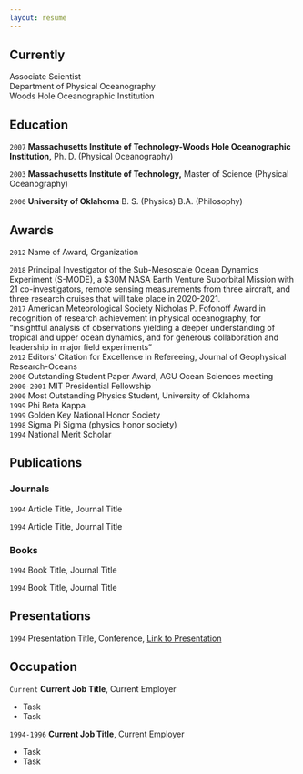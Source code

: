 ```yaml
---
layout: resume
---
```

## Currently

Associate Scientist  
Department of Physical Oceanography  
Woods Hole Oceanographic Institution  

## Education

`2007`
__Massachusetts Institute of Technology-Woods Hole Oceanographic Institution,__
Ph. D. (Physical Oceanography)

`2003`
__Massachusetts Institute of Technology,__
Master of Science (Physical Oceanography)

`2000`
__University of Oklahoma__
B. S. (Physics)
B.A. (Philosophy)

## Awards

`2012`
Name of Award, Organization 

`2018`
Principal Investigator of the Sub-Mesoscale Ocean Dynamics Experiment (S-MODE), a $30M NASA Earth Venture Suborbital Mission with 21 co-investigators, remote sensing measurements from three aircraft, and three research cruises that will take place in 2020-2021.  
`2017`
American Meteorological Society Nicholas P. Fofonoff Award in recognition of research achievement in
physical oceanography, for “insightful analysis of observations yielding a deeper understanding of tropical and
upper ocean dynamics, and for generous collaboration and leadership in major field experiments”  
`2012` 
Editors’ Citation for Excellence in Refereeing, Journal of Geophysical Research-Oceans  
`2006` 
Outstanding Student Paper Award, AGU Ocean Sciences meeting  
`2000-2001` 
MIT Presidential Fellowship  
`2000` 
Most Outstanding Physics Student, University of Oklahoma  
`1999` 
Phi Beta Kappa  
`1999` 
Golden Key National Honor Society  
`1998` 
Sigma Pi Sigma (physics honor society)  
`1994` 
National Merit Scholar  

## Publications

<!-- A list is also available [online](https://scholar.google.co.uk/citations?user=LTOTl0YAAAAJ) -->

### Journals

`1994`
Article Title, Journal Title

`1994`
Article Title, Journal Title

### Books

`1994`
Book Title, Journal Title

`1994`
Book Title, Journal Title


## Presentations

`1994`
Presentation Title, Conference, <a href="https://MyWebsite.tld/presentation1">Link to Presentation</a>


## Occupation

`Current`
__Current Job Title__, Current Employer 

- Task
- Task

`1994-1996`
__Current Job Title__, Current Employer 

- Task
- Task



<!-- ### Footer

Last updated: May 2013 -->


